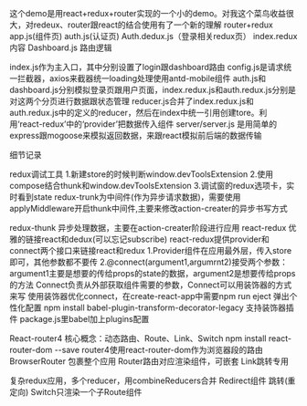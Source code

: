这个demo是用react+redux+router实现的一个小的demo。对我这个菜鸟收益很大，对redeux、router跟react的结合使用有了一个新的理解
  router+redux
  app.js(组件页)
  auth.js(认证页)
  Auth.dedux.js（登录相关redux页）
  index.redux 内容
  Dashboard.js 路由逻辑
  
index.js作为主入口，其中分别设置了login跟dashboard路由
config.js是请求统一拦截器，axios来截器统一loading处理使用antd-mobile组件
auth.js和dashboard.js分别模拟登录页跟用户页面，index.redux.js和auth.redux.js分别是对这两个分页进行数据跟状态管理
reducer.js合并了index.redux.js和auth.redux.js中的定义的reducer，然后在index中统一引用创建tore。利用‘react-redux’中的‘provider’把数据传入组件
server/server.js 是用简单的express跟mogoose来模拟返回数据，来跟react模拟前后端的数据传输

细节记录

redux调试工具 
1.新建store的时候判断window.devToolsExtension
2.使用compose结合thunk和window.devToolsExtension
3.调试窗的redux选项卡，实时看到state
redux-trunk为中间件(作为异步请求数据)，需要使用applyMiddleware开启thunk中间件,主要来修改action-creater的异步书写方式


redux-thunk 异步处理数据，主要在action-creater阶段进行应用
react-redux 优雅的链接react和dedux(可以忘记subscribe)
react-redux提供provider和connect两个接口来链接react和redux
  1.Provider组件在应用最外层，传入store即可，其他参数都不要传
  2.@connect(argument1,argumrnt2)接受两个参数：argument1主要是想要的传给props的state的数据，argument2是想要传给props的方法
   Connect负责从外部获取组件需要的参数，Connect可以用装饰器的方式来写
  使用装饰器优化connect，在create-react-app中需要npm run eject 弹出个性化配置
  npm install babel-plugin-transform-decorator-legacy 支持装饰器插件
  package.js里babel加上plugins配置




React-router4 
  核心概念：动态路由、Route、Link、Switch
  npm install react-router-dom --save
  router4使用react-router-dom作为浏览器段的路由
  BrowserRouter 包裹整个应用
  Router路由对应渲染组件，可嵌套
  Link跳转专用

  复杂redux应用，多个reducer，用combineReducers合并
  Redirect组件 跳转(重定向)
  Switch只渲染一个子Route组件

 



